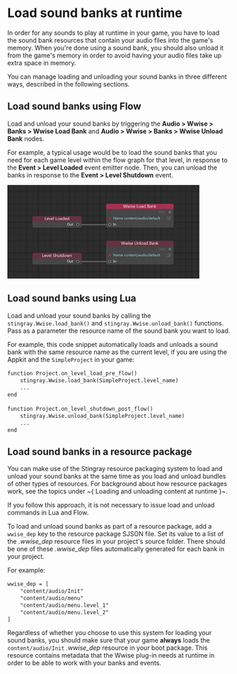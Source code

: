 # Load sound banks at runtime

In order for any sounds to play at runtime in your game, you have to load the sound bank resources that contain your audio files into the game's memory. When you're done using a sound bank, you should also unload it from the game's memory in order to avoid having your audio files take up extra space in memory.

You can manage loading and unloading your sound banks in three different ways, described in the following sections.

## Load sound banks using Flow

Load and unload your sound banks by triggering the **Audio > Wwise > Banks > Wwise Load Bank** and **Audio > Wwise > Banks > Wwise Unload Bank** nodes.

For example, a typical usage would be to load the sound banks that you need for each game level within the flow graph for that level, in response to the **Event > Level Loaded** event emitter node. Then, you can unload the banks in response to the **Event > Level Shutdown** event.

![](../../images/audio_load_banks_flow.png)

## Load sound banks using Lua

Load and unload your sound banks by calling the `stingray.Wwise.load_bank()` and `stingray.Wwise.unload_bank()` functions. Pass as a parameter the resource name of the sound bank you want to load.

For example, this code snippet automatically loads and unloads a sound bank with the same resource name as the current level, if you are using the Appkit and the `SimpleProject` in your game:

~~~{lua}
function Project.on_level_load_pre_flow()
	stingray.Wwise.load_bank(SimpleProject.level_name)
	...
end

function Project.on_level_shutdown_post_flow()
	stingray.Wwise.unload_bank(SimpleProject.level_name)
	...
end
~~~

## Load sound banks in a resource package

You can make use of the Stingray resource packaging system to load and unload your sound banks at the same time as you load and unload bundles of other types of resources. For background about how resource packages work, see the topics under ~{ Loading and unloading content at runtime }~.

If you follow this approach, it is not necessary to issue load and unload commands in Lua and Flow.

To load and unload sound banks as part of a resource package, add a `wwise_dep` key to the resource package SJSON file. Set its value to a list of the *.wwise_dep* resource files in your project's source folder. There should be one of these *.wwise_dep* files automatically generated for each bank in your project.

For example:

~~~{sjson}
wwise_dep = [
	"content/audio/Init"
	"content/audio/menu"
	"content/audio/menu.level_1"
	"content/audio/menu.level_2"
]
~~~

Regardless of whether you choose to use this system for loading your sound banks, you should make sure that your game **always** loads the `content/audio/Init` *.wwise_dep* resource in your boot package. This resource contains metadata that the Wwise plug-in needs at runtime in order to be able to work with your banks and events.
